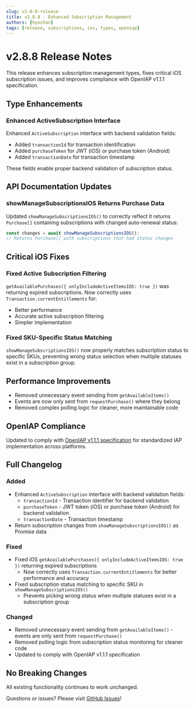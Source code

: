 ```yaml
---
slug: v2-8-8-release
title: v2.8.8 - Enhanced Subscription Management
authors: [hyochan]
tags: [release, subscriptions, ios, types, openiap]
---
```


# v2.8.8 Release Notes

This release enhances subscription management types, fixes critical iOS subscription issues, and improves compliance with OpenIAP v1.1.1 specification.

## Type Enhancements

### Enhanced ActiveSubscription Interface

Enhanced `ActiveSubscription` interface with backend validation fields:

- Added `transactionId` for transaction identification
- Added `purchaseToken` for JWT (iOS) or purchase token (Android)
- Added `transactionDate` for transaction timestamp

These fields enable proper backend validation of subscription status.

## API Documentation Updates

### showManageSubscriptionsIOS Returns Purchase Data

Updated `showManageSubscriptionsIOS()` to correctly reflect it returns `Purchase[]` containing subscriptions with changed auto-renewal status:

```typescript
const changes = await showManageSubscriptionsIOS();
// Returns Purchase[] with subscriptions that had status changes
```

## Critical iOS Fixes

### Fixed Active Subscription Filtering

`getAvailablePurchases({ onlyIncludeActiveItemsIOS: true })` was returning expired subscriptions. Now correctly uses `Transaction.currentEntitlements` for:

- Better performance
- Accurate active subscription filtering
- Simpler implementation

### Fixed SKU-Specific Status Matching

`showManageSubscriptionsIOS()` now properly matches subscription status to specific SKUs, preventing wrong status selection when multiple statuses exist in a subscription group.

## Performance Improvements

- Removed unnecessary event sending from `getAvailableItems()`
- Events are now only sent from `requestPurchase()` where they belong
- Removed complex polling logic for cleaner, more maintainable code

## OpenIAP Compliance

Updated to comply with [OpenIAP v1.1.1 specification](https://www.openiap.dev/docs/versions#v1-1-1) for standardized IAP implementation across platforms.

## Full Changelog

### Added

- Enhanced `ActiveSubscription` interface with backend validation fields:
  - `transactionId` - Transaction identifier for backend validation
  - `purchaseToken` - JWT token (iOS) or purchase token (Android) for backend validation
  - `transactionDate` - Transaction timestamp
- Return subscription changes from `showManageSubscriptionsIOS()` as Promise data

### Fixed

- Fixed iOS `getAvailablePurchases({ onlyIncludeActiveItemsIOS: true })` returning expired subscriptions
  - Now correctly uses `Transaction.currentEntitlements` for better performance and accuracy
- Fixed subscription status matching to specific SKU in `showManageSubscriptionsIOS()`
  - Prevents picking wrong status when multiple statuses exist in a subscription group

### Changed

- Removed unnecessary event sending from `getAvailableItems()` - events are only sent from `requestPurchase()`
- Removed polling logic from subscription status monitoring for cleaner code
- Updated to comply with OpenIAP v1.1.1 specification

## No Breaking Changes

All existing functionality continues to work unchanged.

Questions or issues? Please visit [GitHub Issues](https://github.com/hyochan/expo-iap/issues)!
